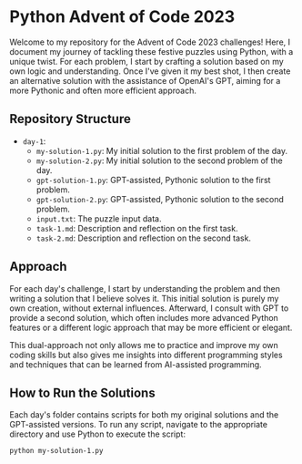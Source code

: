 # Python Advent of Code 2023

Welcome to my repository for the Advent of Code 2023 challenges! Here, I document my journey of tackling these festive puzzles using Python, with a unique twist. For each problem, I start by crafting a solution based on my own logic and understanding. Once I've given it my best shot, I then create an alternative solution with the assistance of OpenAI's GPT, aiming for a more Pythonic and often more efficient approach.

## Repository Structure

- `day-1`:
  - `my-solution-1.py`: My initial solution to the first problem of the day.
  - `my-solution-2.py`: My initial solution to the second problem of the day.
  - `gpt-solution-1.py`: GPT-assisted, Pythonic solution to the first problem.
  - `gpt-solution-2.py`: GPT-assisted, Pythonic solution to the second problem.
  - `input.txt`: The puzzle input data.
  - `task-1.md`: Description and reflection on the first task.
  - `task-2.md`: Description and reflection on the second task.

## Approach

For each day's challenge, I start by understanding the problem and then writing a solution that I believe solves it. This initial solution is purely my own creation, without external influences. Afterward, I consult with GPT to provide a second solution, which often includes more advanced Python features or a different logic approach that may be more efficient or elegant.

This dual-approach not only allows me to practice and improve my own coding skills but also gives me insights into different programming styles and techniques that can be learned from AI-assisted programming.

## How to Run the Solutions

Each day's folder contains scripts for both my original solutions and the GPT-assisted versions. To run any script, navigate to the appropriate directory and use Python to execute the script:

```bash
python my-solution-1.py
```
